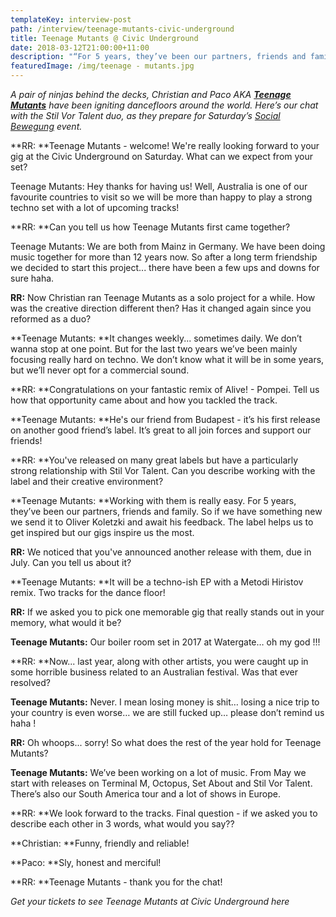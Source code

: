 ```yaml
---
templateKey: interview-post
path: /interview/teenage-mutants-civic-underground
title: Teenage Mutants @ Civic Underground
date: 2018-03-12T21:00:00+11:00
description: "“For 5 years, they’ve been our partners, friends and family…. The label helps us to get inspired but our gigs inspire us the most.” \n- Teenage Mutants on Stil vor Talent! \U0001F3A7\n\nCheck out our interview with the dynamic duo, before their Social Bewegung gig on Saturday."
featuredImage: /img/teenage - mutants.jpg
---
```

_A pair of ninjas behind the decks, Christian and Paco AKA _[_**Teenage Mutants**_](https://www.facebook.com/teenagemutants/)_ have been igniting dancefloors around the world. Here’s our chat with the Stil Vor Talent duo, as they prepare for Saturday’s _[_Social Bewegung_](https://www.facebook.com/socialbewegung/)_ event._

**RR: **Teenage Mutants - welcome! We're really looking forward to your gig at the Civic Underground on Saturday. What can we expect from your set?

Teenage Mutants: Hey thanks for having us! Well, Australia is one of our favourite countries to visit so we will be more than happy to play a strong techno set with a lot of upcoming tracks!

**RR: **Can you tell us how Teenage Mutants first came together?

Teenage Mutants: We are both from Mainz in Germany. We have been doing music together for more than 12 years now. So after a long term friendship we decided to start this project... there have been a few ups and downs for sure haha.

**RR:** Now Christian ran Teenage Mutants as a solo project for a while. How was the creative direction different then? Has it changed again since you reformed as a duo?

**Teenage Mutants: **It changes weekly... sometimes daily. We don’t wanna stop at one point. But for the last two years we’ve been mainly focusing really hard on techno. We don’t know what it will be in some years, but we’ll never opt for a commercial sound.

**RR: **Congratulations on your fantastic remix of Alive! - Pompei. Tell us how that opportunity came about and how you tackled the track.

**Teenage Mutants: **He's our friend from Budapest - it’s his first release on another good friend’s label. It’s great to all join forces and support our friends! 

**RR: **You've released on many great labels but have a particularly strong relationship with Stil Vor Talent. Can you describe working with the label and their creative environment?

**Teenage Mutants: **Working with them is really easy. For 5 years, they’ve been our partners, friends and family. So if we have something new we send it to Oliver Koletzki and await his feedback. The label helps us to get inspired but our gigs inspire us the most.

**RR:** We noticed that you've announced another release with them, due in July. Can you tell us about it?

**Teenage Mutants: **It will be a techno-ish EP with a Metodi Hiristov remix. Two tracks for the dance floor!

**RR:** If we asked you to pick one memorable gig that really stands out in your memory, what would it be?

**Teenage Mutants:** Our boiler room set in 2017 at Watergate… oh my god !!!

**RR: **Now... last year, along with other artists, you were caught up in some horrible business related to an Australian festival. Was that ever resolved?

**Teenage Mutants:** Never. I mean losing money is shit… losing a nice trip to your country is even worse… we are still fucked up… please don’t remind us haha !

**RR:** Oh whoops... sorry! So what does the rest of the year hold for Teenage Mutants? 

**Teenage Mutants:** We’ve been working on a lot of music. From May we start with releases on Terminal M, Octopus, Set About and Stil Vor Talent. There’s also our South America tour and a lot of shows in Europe.

**RR: **We look forward to the tracks. Final question - if we asked you to describe each other in 3 words, what would you say??

**Christian: **Funny, friendly and reliable!

**Paco: **Sly, honest and merciful!

**RR: **Teenage Mutants - thank you for the chat!

_Get your tickets to see Teenage Mutants at Civic Underground here_
